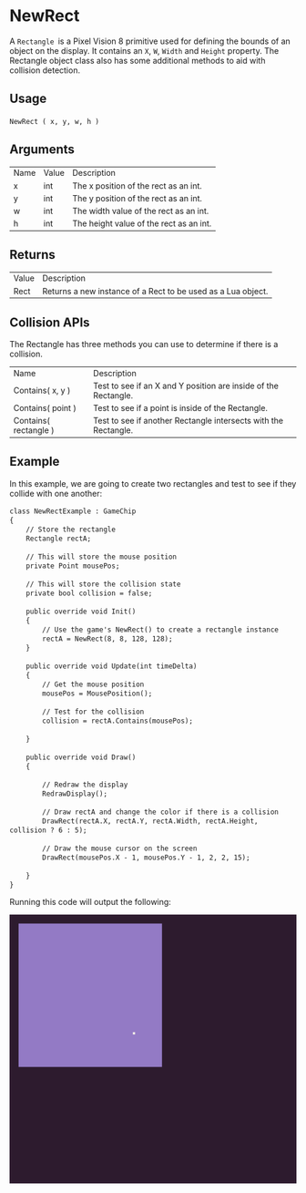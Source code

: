 # NewRect

A `Rectangle `is a Pixel Vision 8 primitive used for defining the bounds of an object on the display. It contains an `X`, `W`, `Width` and `Height` property. The Rectangle object class also has some additional methods to aid with collision detection.

## Usage

`NewRect ( x, y, w, h )`

## Arguments

<table>
  <tr>
    <td>Name</td>
    <td>Value</td>
    <td>Description</td>
  </tr>
  <tr>
    <td>x</td>
    <td>int</td>
    <td>The x position of the rect as an int.</td>
  </tr>
  <tr>
    <td>y</td>
    <td>int</td>
    <td>The y position of the rect as an int.</td>
  </tr>
  <tr>
    <td>w</td>
    <td>int</td>
    <td>The width value of the rect as an int.</td>
  </tr>
  <tr>
    <td>h</td>
    <td>int</td>
    <td>The height value of the rect as an int.</td>
  </tr>
</table>


## Returns

<table>
  <tr>
    <td>Value</td>
    <td>Description</td>
  </tr>
  <tr>
    <td>Rect</td>
    <td>Returns a new instance of a Rect to be used as a Lua object.</td>
  </tr>
</table>


## Collision APIs

The Rectangle has three methods you can use to determine if there is a collision.

<table>
  <tr>
    <td>Name</td>
    <td>Description</td>
  </tr>
  <tr>
    <td>Contains( x, y )</td>
    <td>Test to see if an X and Y position are inside of the Rectangle.</td>
  </tr>
  <tr>
    <td>Contains( point )</td>
    <td>Test to see if a point is inside of the Rectangle.</td>
  </tr>
  <tr>
    <td>Contains( rectangle )</td>
    <td>Test to see if another Rectangle intersects with the Rectangle.</td>
  </tr>
</table>


## Example

In this example, we are going to create two rectangles and test to see if they collide with one another:

    class NewRectExample : GameChip
    {
        // Store the rectangle
        Rectangle rectA;

        // This will store the mouse position
        private Point mousePos;

        // This will store the collision state
        private bool collision = false;

        public override void Init()
        {
            // Use the game's NewRect() to create a rectangle instance
            rectA = NewRect(8, 8, 128, 128);
        }

        public override void Update(int timeDelta)
        {
            // Get the mouse position
            mousePos = MousePosition();

            // Test for the collision
            collision = rectA.Contains(mousePos);

        }

        public override void Draw()
        {

            // Redraw the display
            RedrawDisplay();

            // Draw rectA and change the color if there is a collision
            DrawRect(rectA.X, rectA.Y, rectA.Width, rectA.Height, collision ? 6 : 5);

            // Draw the mouse cursor on the screen
            DrawRect(mousePos.X - 1, mousePos.Y - 1, 2, 2, 15);

        }
    }


Running this code will output the following:

<p style="text-align:center"><img src="images/NewRectOutput_image_0.png" /></p>


